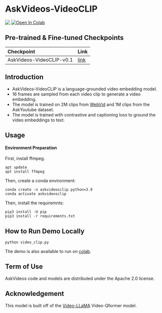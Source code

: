 
# AskVideos-VideoCLIP

<div style='display:flex; gap: 0.25rem; '>
    <a href='https://huggingface.co/AskYoutube/AskVideos-VideoCLIP-v0.1'><img src='https://img.shields.io/badge/%F0%9F%A4%97%20Hugging%20Face-Checkpoint-blue'></a>
    <a target="_blank" href="https://colab.research.google.com/drive/1kVzoQUS3phupujY-8Bym0nHezRRyd0YQ">
        <img src="https://colab.research.google.com/assets/colab-badge.svg" alt="Open In Colab"/>
    </a>
</div>


## Pre-trained & Fine-tuned Checkpoints
| Checkpoint       | Link |
|:------------|-------------|
| AskVideos-VideoCLIP-v0.1    | [link](https://huggingface.co/AskYoutube/AskVideos-VideoCLIP-v0.1) |


## Introduction

- AskVideos-VideoCLIP is a language-grounded video embedding model.
- 16 frames are sampled from each video clip to generate a video embedding.
- The model is trained on 2M clips from [WebVid](https://maxbain.com/webvid-dataset/) and 1M clips from the AskYoutube dataset.
- The model is trained with contrastive and captioning loss to ground the video embeddings to text.

## Usage
#### Environment Preparation
First, install ffmpeg.
```
apt update
apt install ffmpeg
```
Then, create a conda environment:
```
conda create -n askvideosclip python=3.9 
conda activate askvideosclip
```
Then, install the requiremnts:
```
pip3 install -U pip
pip3 install -r requirements.txt
```

## How to Run Demo Locally
```
python video_clip.py
```
The demo is also available to run on [colab](https://colab.research.google.com/drive/1kVzoQUS3phupujY-8Bym0nHezRRyd0YQ).
## Term of Use
AskVideos code and models are distributed under the Apache 2.0 license.

## Acknowledgement
This model is built off of the [Video-LLaMA](https://github.com/DAMO-NLP-SG/Video-LLaMA) Video-Qformer model.



